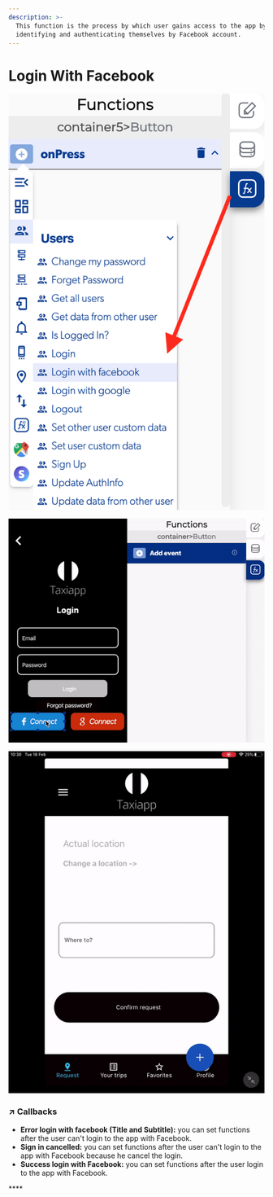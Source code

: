 ```yaml
---
description: >-
  This function is the process by which user gains access to the app by
  identifying and authenticating themselves by Facebook account.
---
```


# Login With Facebook

![](../../../.gitbook/assets/captura-de-pantalla-2020-02-10-a-la-s-10.59.37.png)

![](../../../.gitbook/assets/ezgif.com-video-to-gif%20%281%29.gif)

![](../../../.gitbook/assets/ezgif.com-video-to-gif-1%20%285%29.gif)



### ↗ Callbacks <a id="entry-vars"></a>

* **Error login with facebook \(Title and Subtitle\):** you can set functions after the user can't login to the app with Facebook.
* **Sign in cancelled:** you can set functions after the user can't login to the app with Facebook because he cancel the login.
* **Success login with Facebook:** you can set functions after the user login to the app with Facebook.

\*\*\*\*

